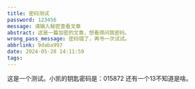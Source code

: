 ```yaml
---
title: 密码测试
password: 123456
message: 请输入秘密查看文章
abstract: 这是一篇加密的文章，想看得问我密码。
wrong_pass_message: 密码错了，再书一次试试。
abbrlink: 9daba997
date: 2024-05-28 14:11:59
tags:
---
```


这是一个测试。小凯的钥匙密码是：015872 还有一个13不知道是啥。
